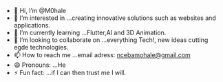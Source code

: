 - 👋 Hi, I’m @M0hale
- 👀 I’m interested in ...creating innovative solutions such as websites and applications.
- 🌱 I’m currently learning ...Flutter,AI and 3D Animation. 
- 💞️ I’m looking to collaborate on ...everything Tech!, new ideas cutting egde technologies.
- 📫 How to reach me ...email adress: ncebamohale@gmail.com
- 😄 Pronouns: ...He
- ⚡ Fun fact: ...if I can then trust me I will.

<!---
M0hale/M0hale is a ✨ special ✨ repository because its `README.md` (this file) appears on your GitHub profile.
You can click the Preview link to take a look at your changes.
--->
